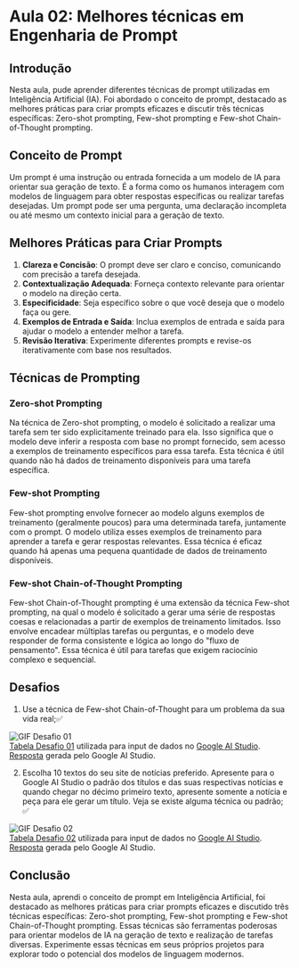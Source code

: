 # Aula 02: Melhores técnicas em Engenharia de Prompt

## Introdução

Nesta aula, pude aprender diferentes técnicas de prompt utilizadas em Inteligência Artificial (IA). Foi abordado o conceito de prompt, destacado as melhores práticas para criar prompts eficazes e discutir três técnicas específicas: Zero-shot prompting, Few-shot prompting e Few-shot Chain-of-Thought prompting.

## Conceito de Prompt

Um prompt é uma instrução ou entrada fornecida a um modelo de IA para orientar sua geração de texto. É a forma como os humanos interagem com modelos de linguagem para obter respostas específicas ou realizar tarefas desejadas. Um prompt pode ser uma pergunta, uma declaração incompleta ou até mesmo um contexto inicial para a geração de texto.

## Melhores Práticas para Criar Prompts

1. **Clareza e Concisão**: O prompt deve ser claro e conciso, comunicando com precisão a tarefa desejada.
2. **Contextualização Adequada**: Forneça contexto relevante para orientar o modelo na direção certa.
3. **Especificidade**: Seja específico sobre o que você deseja que o modelo faça ou gere.
4. **Exemplos de Entrada e Saída**: Inclua exemplos de entrada e saída para ajudar o modelo a entender melhor a tarefa.
5. **Revisão Iterativa**: Experimente diferentes prompts e revise-os iterativamente com base nos resultados.

## Técnicas de Prompting

### Zero-shot Prompting

Na técnica de Zero-shot prompting, o modelo é solicitado a realizar uma tarefa sem ter sido explicitamente treinado para ela. Isso significa que o modelo deve inferir a resposta com base no prompt fornecido, sem acesso a exemplos de treinamento específicos para essa tarefa. Esta técnica é útil quando não há dados de treinamento disponíveis para uma tarefa específica.

### Few-shot Prompting

Few-shot prompting envolve fornecer ao modelo alguns exemplos de treinamento (geralmente poucos) para uma determinada tarefa, juntamente com o prompt. O modelo utiliza esses exemplos de treinamento para aprender a tarefa e gerar respostas relevantes. Essa técnica é eficaz quando há apenas uma pequena quantidade de dados de treinamento disponíveis.

### Few-shot Chain-of-Thought Prompting

Few-shot Chain-of-Thought prompting é uma extensão da técnica Few-shot prompting, na qual o modelo é solicitado a gerar uma série de respostas coesas e relacionadas a partir de exemplos de treinamento limitados. Isso envolve encadear múltiplas tarefas ou perguntas, e o modelo deve responder de forma consistente e lógica ao longo do "fluxo de pensamento". Essa técnica é útil para tarefas que exigem raciocínio complexo e sequencial.

## Desafios

1. Use a técnica de Few-shot Chain-of-Thought para um problema da sua vida real;✅

![GIF Desafio 01](assets/Desafio1.gif)  
[Tabela Desafio 01](assets/Desafio1.csv) utilizada para input de dados no [Google AI Studio](https://aistudio.google.com/).  
[Resposta](assets/Desafio1.docx) gerada pelo Google AI Studio.

2. Escolha 10 textos do seu site de notícias preferido. Apresente para o Google AI Studio o padrão dos títulos e das suas respectivas notícias e quando chegar no décimo primeiro texto, apresente somente a notícia e peça para ele gerar um título. Veja se existe alguma técnica ou padrão; ✅

![GIF Desafio 02](assets/Desafio2.gif)  
[Tabela Desafio 02](assets/Desafio2.csv) utilizada para input de dados no [Google AI Studio](https://aistudio.google.com/).  
[Resposta](assets/Desafio2.docx) gerada pelo Google AI Studio.

## Conclusão

Nesta aula, aprendi o conceito de prompt em Inteligência Artificial, foi destacado as melhores práticas para criar prompts eficazes e discutido três técnicas específicas: Zero-shot prompting, Few-shot prompting e Few-shot Chain-of-Thought prompting. Essas técnicas são ferramentas poderosas para orientar modelos de IA na geração de texto e realização de tarefas diversas. Experimente essas técnicas em seus próprios projetos para explorar todo o potencial dos modelos de linguagem modernos.
